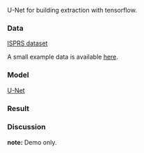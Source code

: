 U-Net for building extraction with tensorflow.

### Data

[ISPRS dataset](http://www2.isprs.org/commissions/comm3/wg4/tests.html)

A small example data is available [here](https://drive.google.com/file/d/1Inl-yYweGu_wwlRJhlGxweJ-EI2Dh-Lr/view?usp=share_link). 

### Model

[U-Net](http://lmb.informatik.uni-freiburg.de/people/ronneber/u-net/)

### Result


### Discussion
**note:** Demo only.